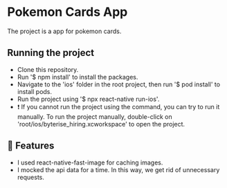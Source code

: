 # Pokemon Cards App

The project is a app for pokemon cards. 

## Running the project
- Clone this repository.
- Run '$ npm install' to install the packages.
- Navigate to the 'ios' folder in the root project, then run '$ pod install' to install pods.
- Run the project using '$ npx react-native run-ios'.
- ❗ If you cannot run the project using the command, you can try to run it manually. To run the project manually, double-click on 'root/ios/byterise_hiring.xcworkspace' to open the project.

## :star2: Features
- I used react-native-fast-image for caching images.
- I mocked the api data for a time. In this way, we get rid of unnecessary requests.
